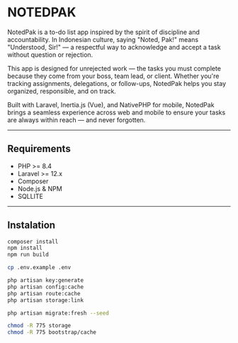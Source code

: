 # NOTEDPAK

NotedPak is a to-do list app inspired by the spirit of discipline and accountability. In Indonesian culture, saying "Noted, Pak!" means "Understood, Sir!" — a respectful way to acknowledge and accept a task without question or rejection.

This app is designed for unrejected work — the tasks you must complete because they come from your boss, team lead, or client. Whether you're tracking assignments, delegations, or follow-ups, NotedPak helps you stay organized, responsible, and on track.

Built with Laravel, Inertia.js (Vue), and NativePHP for mobile, NotedPak brings a seamless experience across web and mobile to ensure your tasks are always within reach — and never forgotten.

---

## Requirements

- PHP >= 8.4
- Laravel >= 12.x
- Composer
- Node.js & NPM
- SQLLITE

---

## Instalation

```bash
composer install
npm install
npm run build

cp .env.example .env

php artisan key:generate
php artisan config:cache
php artisan route:cache
php artisan storage:link

php artisan migrate:fresh --seed

chmod -R 775 storage
chmod -R 775 bootstrap/cache
```
